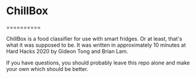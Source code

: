 # ChillBox
==========

ChillBox is a food classifier for use with smart fridges. Or at least, that's what it was supposed to be. It was written in approximately 10 minutes at Hard Hacks 2020 by Gideon Tong and Brian Lam.

If you have questions, you should probably leave this repo alone and make your own which should be better.
